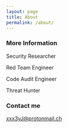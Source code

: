 ```yaml
---
layout: page
title: About
permalink: /about/
---
```


### More Information

Security Researcher

Red Team Engineer

Code Audit Engineer

Threat Hunter

### Contact me

[xxx3yJ@protonmail.ch](mailto:xxx3yJ@protonmail.ch)

